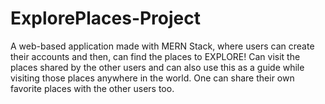 # ExplorePlaces-Project
 A web-based application made with MERN Stack, where users can create their accounts and then, can find the places to EXPLORE! Can visit the places shared by the other users and can also use this as a guide while visiting those places anywhere in the world. One can share their own favorite places with the other users too.
